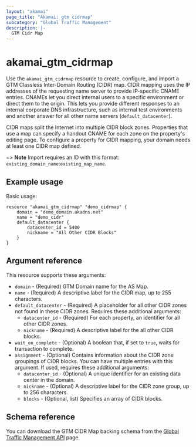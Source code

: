 ```yaml
---
layout: "akamai"
page_title: "Akamai: gtm cidrmap"
subcategory: "Global Traffic Management"  
description: |-
  GTM Cidr Map
---
```


# akamai_gtm_cidrmap

Use the `akamai_gtm_cidrmap` resource to create, configure, and import a GTM Classless Inter-Domain Routing (CIDR) map. CIDR mapping uses the IP addresses of the requesting name server to provide IP-specific CNAME entries. CNAMEs let you direct internal users to a specific environment or direct them to the origin. This lets you provide different responses to an internal corporate DNS infrastructure, such as internal test environments and another answer for all other name servers (`default_datacenter`).

 CIDR maps split the Internet into multiple CIDR block zones. Properties that use a map can specify a handout CNAME for each zone on the property's editing page. To configure a property for CIDR mapping, your domain needs at least one CIDR map defined. 
 
~> **Note** Import requires an ID with this format: `existing_domain_name`:`existing_map_name`.

## Example usage

Basic usage:

```
resource "akamai_gtm_cidrmap" "demo_cidrmap" {
    domain = "demo_domain.akadns.net"
    name = "demo_cidr"
    default_datacenter {
        datacenter_id = 5400
        nickname = "All Other CIDR Blocks"
    }
}
```

## Argument reference

This resource supports these arguments:

* `domain` - (Required) GTM Domain name for the AS Map.
* `name` - (Required) A descriptive label for the CIDR map, up to 255 characters.
* `default_datacenter` - (Required) A placeholder for all other CIDR zones not found in these CIDR zones. Requires these additional arguments:
  * `datacenter_id` - (Required) For each property, an identifier for all other CIDR zones.
  * `nickname` - (Required) A descriptive label for the all other CIDR blocks.
* `wait_on_complete` - (Optional) A boolean that, if set to `true`, waits for transaction to complete.
* `assignment` - (Optional) Contains information about the CIDR zone groupings of CIDR blocks. You can have multiple entries with this argument. If used, requires these additional arguments:
  * `datacenter_id` - (Optional) A unique identifier for an existing data center in the domain.
  * `nickname` - (Optional) A descriptive label for the CIDR zone group, up to 256 characters.
  * `blocks` - (Optional, list) Specifies an array of CIDR blocks.

## Schema reference

You can download the GTM CIDR Map backing schema from the [Global Traffic Management API](https://developer.akamai.com/api/web_performance/global_traffic_management/v1.html#cidrmap) page.


